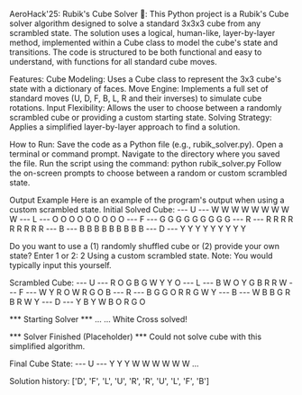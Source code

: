 AeroHack'25: Rubik's Cube Solver 🧩:
This Python project is a Rubik's Cube solver algorithm designed to solve a standard 3x3x3 cube from any scrambled state. The solution uses a logical, human-like, layer-by-layer method, implemented within a Cube class to model the cube's state and transitions. The code is structured to be both functional and easy to understand, with functions for all standard cube moves.

Features:
Cube Modeling: Uses a Cube class to represent the 3x3 cube's state with a dictionary of faces.
Move Engine: Implements a full set of standard moves (U, D, F, B, L, R and their inverses) to simulate cube rotations.
Input Flexibility: Allows the user to choose between a randomly scrambled cube or providing a custom starting state.
Solving Strategy: Applies a simplified layer-by-layer approach to find a solution.

How to Run:
Save the code as a Python file (e.g., rubik_solver.py).
Open a terminal or command prompt.
Navigate to the directory where you saved the file.
Run the script using the command: python rubik_solver.py
Follow the on-screen prompts to choose between a random or custom scrambled state.

Output Example
Here is an example of the program's output when using a custom scrambled state.
Initial Solved Cube:
--- U ---
W W W
W W W
W W W
--- L ---
O O O
O O O
O O O
--- F ---
G G G
G G G
G G G
--- R ---
R R R
R R R
R R R
--- B ---
B B B
B B B
B B B
--- D ---
Y Y Y
Y Y Y
Y Y Y

Do you want to use a (1) randomly shuffled cube or (2) provide your own state? Enter 1 or 2: 2
Using a custom scrambled state. Note: You would typically input this yourself.

Scrambled Cube:
--- U ---
R O G
B G W
Y Y O
--- L ---
B W O
Y G B
R R W
--- F ---
W Y R
O W R
G O B
--- R ---
B G G
O R R
G W Y
--- B ---
W B B
G R B
R W Y
--- D ---
Y B Y
W B O
R G O

*** Starting Solver ***
...
...
White Cross solved!

*** Solver Finished (Placeholder) ***
Could not solve cube with this simplified algorithm.

Final Cube State:
--- U ---
Y Y Y
W W W
W W W
...

Solution history: ['D', 'F', 'L', 'U', 'R', 'R', 'U', 'L', 'F', 'B']
